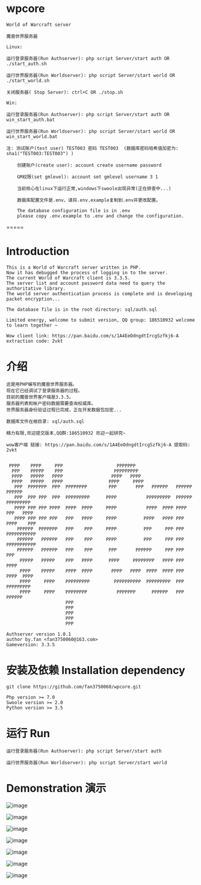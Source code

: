 # wpcore
	World of Warcraft server

	魔兽世界服务器
	
	Linux:

	运行登录服务器(Run Authserver): php script Server/start auth OR ./start_auth.sh

	运行世界服务器(Run Worldserver): php script Server/start world OR ./start_world.sh

	关闭服务器( Stop Server): ctrl+C OR ./stop.sh 

	Win:

	运行登录服务器(Run Authserver): php script Server/start auth OR win_start_auth.bat

	运行世界服务器(Run Worldserver): php script Server/start world OR win_start_world.bat

	注: 测试账户(test user) TEST003 密码 TEST003  (数据库密码哈希值加密为: sha1("TEST003:TEST003") )

		创建账户(create user): account create username password

		GM权限(set gmlevel): account set gmlevel username 3 1

		当前核心在linux下运行正常,windows下swoole出现异常(正在排查中...)

		数据库配置文件是.env，请将.env.example复制到.env并更改配置。

		The database configuration file is in .env
		please copy .env.example to .env and change the configuration.

=====

# Introduction
	This is a World of Warcraft server written in PHP.
	Now it has debugged the process of logging in to the server.
	The current World of Warcraft client is 3.3.5.
	The server list and account password data need to query the authoritative library.
	The world server authentication process is complete and is developing packet encryption...

	The database file is in the root directory: sql/auth.sql

	Limited energy, welcome to submit version, QQ group: 186510932 welcome to learn together ~

	Wow client link: https://pan.baidu.com/s/1A4EeOdngdtIrcgSzfkj6-A extraction code: 2vkt

# 介绍
	这是用PHP编写的魔兽世界服务器。
	现在它已经调试了登录服务器的过程。
	目前的魔兽世界客户端是3.3.5。
	服务器列表和帐户密码数据需要查询权威库。
	世界服务器身份验证过程已完成，正在开发数据包加密...

	数据库文件在根目录: sql/auth.sql

	精力有限,欢迎提交版本,QQ群:186510932 欢迎一起研究~

	wow客户端 链接: https://pan.baidu.com/s/1A4EeOdngdtIrcgSzfkj6-A 提取码: 2vkt

~~~
                                                                                 
 PPPP    PPPP     PPP                    PPPPPPP                                 
  PPP    PPPPP    PPP                   PPPPPPPPP                                
  PPPP   PPPPP   PPPP                  PPPP   PPPP                               
  PPPP   PPPPP   PPPP                 PPPP     PPPP                              
   PPP  PPPPPPP  PPP  PPPPPPPP        PPP       PPP   PPPPPP   PPPPPP   PPPPPP   
   PPP  PPP PPP  PPP  PPPPPPPPP      PPPP           PPPPPPPPP  PPPPPP PPPPPPPPP  
   PPPP PPP PPP PPPP  PPPP  PPPP     PPPP           PPPP  PPPP PPPP   PPP   PPPP 
   PPPP PPP PPP PPP   PPP   PPPP     PPPP          PPPP   PPPP PPP   PPPP    PPP 
    PPPPPP  PPPPPPP   PPP    PPP     PPPP          PPP     PPP PPP   PPPPPPPPPPP 
    PPPPPP   PPPPPP   PPP    PPP     PPPP          PPP     PPP PPP   PPPPPPPPPPP 
    PPPPPP   PPPPPP   PPP    PPP      PPP       PPPPPP     PPP PPP   PPP         
     PPPPP   PPPPP    PPP   PPPP      PPPP     PPPPPPPP   PPPP PPP   PPPP        
     PPPP    PPPPP    PPPP  PPPP       PPPP   PPPP  PPPP  PPPP PPP    PPPP  PPPP 
     PPPP     PPPP    PPPPPPPPP         PPPPPPPPPP  PPPPPPPPP  PPP    PPPPPPPPP  
     PPPP     PPPP    PPPPPPPP           PPPPPPP      PPPPPP   PPP      PPPPPP   
                      PPP                                                        
                      PPP                                                        
                      PPP                                                        
                      PPP                                                        
                      PPP 
        
Authserver version 1.0.1
author by.fan <fan3750060@163.com>
Gameversion: 3.3.5

~~~

# 安装及依赖 Installation dependency
	git clone https://github.com/fan3750060/wpcore.git

	Php version >= 7.0
	Swoole version >= 2.0
	Python version >= 3.5

# 运行 Run
	运行登录服务器(Run Authserver): php script Server/start auth

	运行世界服务器(Run Worldserver): php script Server/start world

# Demonstration 演示

![image](https://pictureblog.oss-cn-beijing.aliyuncs.com/wow/0.png?x-oss-process=image/resize,w_1000,h_1000)

![image](https://pictureblog.oss-cn-beijing.aliyuncs.com/wow/1.png?x-oss-process=image/resize,w_1000,h_1000)

![image](https://pictureblog.oss-cn-beijing.aliyuncs.com/wow/2.png?x-oss-process=image/resize,w_1000,h_1000)

![image](https://pictureblog.oss-cn-beijing.aliyuncs.com/wow/3.png?x-oss-process=image/resize,w_1000,h_1000)

![image](https://pictureblog.oss-cn-beijing.aliyuncs.com/wow/4.png?x-oss-process=image/resize,w_1000,h_1000)

![image](https://pictureblog.oss-cn-beijing.aliyuncs.com/wow/5.png?x-oss-process=image/resize,w_1000,h_1000)

![image](https://pictureblog.oss-cn-beijing.aliyuncs.com/wow/6.png?x-oss-process=image/resize,w_1000,h_1000)





	



